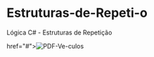 # Estruturas-de-Repeti-o
Lógica C# - Estruturas de Repetição

href="#"><img src="https://cdn.discordapp.com/attachments/731999769378947182/1212240987255218206/image.png?ex=65f11e65&is=65dea965&hm=b552acd2ec689f6a90efadd85a72f85495e60b2727e655267344deb8ce30c66f&" alt="PDF-Ve-culos" border="0" />
